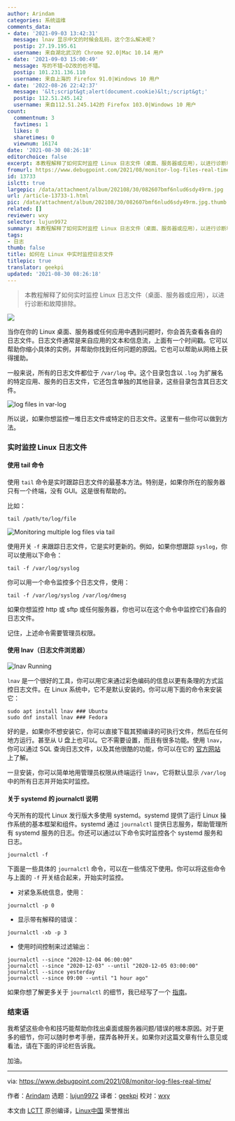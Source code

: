 ```yaml
---
author: Arindam
categories: 系统运维
comments_data:
- date: '2021-09-03 13:42:31'
  message: lnav 显示中文的时候会乱码，这个怎么解决呢？
  postip: 27.19.195.61
  username: 来自湖北武汉的 Chrome 92.0|Mac 10.14 用户
- date: '2021-09-03 15:00:49'
  message: 写的不错~DZ改的也不错。
  postip: 101.231.136.110
  username: 来自上海的 Firefox 91.0|Windows 10 用户
- date: '2022-08-26 22:42:37'
  message: '&lt;script&gt;alert(document.cookie)&lt;/script&gt;'
  postip: 112.51.245.142
  username: 来自112.51.245.142的 Firefox 103.0|Windows 10 用户
count:
  commentnum: 3
  favtimes: 1
  likes: 0
  sharetimes: 0
  viewnum: 16174
date: '2021-08-30 08:26:18'
editorchoice: false
excerpt: 本教程解释了如何实时监控 Linux 日志文件（桌面、服务器或应用），以进行诊断和故障排除。
fromurl: https://www.debugpoint.com/2021/08/monitor-log-files-real-time/
id: 13733
islctt: true
largepic: /data/attachment/album/202108/30/082607bmf6nlud6sdy49rm.jpg
url: /article-13733-1.html
pic: /data/attachment/album/202108/30/082607bmf6nlud6sdy49rm.jpg.thumb.jpg
related: []
reviewer: wxy
selector: lujun9972
summary: 本教程解释了如何实时监控 Linux 日志文件（桌面、服务器或应用），以进行诊断和故障排除。
tags:
- 日志
thumb: false
title: 如何在 Linux 中实时监控日志文件
titlepic: true
translator: geekpi
updated: '2021-08-30 08:26:18'
---
```



> 
> 本教程解释了如何实时监控 Linux 日志文件（桌面、服务器或应用），以进行诊断和故障排除。
> 
> 
> 


![](/data/attachment/album/202108/30/082607bmf6nlud6sdy49rm.jpg)


当你在你的 Linux 桌面、服务器或任何应用中遇到问题时，你会首先查看各自的日志文件。日志文件通常是来自应用的文本和信息流，上面有一个时间戳。它可以帮助你缩小具体的实例，并帮助你找到任何问题的原因。它也可以帮助从网络上获得援助。


一般来说，所有的日志文件都位于 `/var/log` 中。这个目录包含以 `.log` 为扩展名的特定应用、服务的日志文件，它还包含单独的其他目录，这些目录包含其日志文件。


![log files in var-log](/data/attachment/album/202108/30/082620sft4ibccc360o9i3.jpg)


所以说，如果你想监控一堆日志文件或特定的日志文件。这里有一些你可以做到方法。


### 实时监控 Linux 日志文件


#### 使用 tail 命令


使用 `tail` 命令是实时跟踪日志文件的最基本方法。特别是，如果你所在的服务器只有一个终端，没有 GUI。这是很有帮助的。


比如：



```
tail /path/to/log/file

```

![Monitoring multiple log files via tail](/data/attachment/album/202108/30/082620bw8835jb5w655w4t.jpg)


使用开关 `-f` 来跟踪日志文件，它是实时更新的。例如，如果你想跟踪 `syslog`，你可以使用以下命令：



```
tail -f /var/log/syslog

```

你可以用一个命令监控多个日志文件，使用：



```
tail -f /var/log/syslog /var/log/dmesg

```

如果你想监控 http 或 sftp 或任何服务器，你也可以在这个命令中监控它们各自的日志文件。


记住，上述命令需要管理员权限。


#### 使用 lnav（日志文件浏览器）


![lnav Running](/data/attachment/album/202108/30/082621jja113jtm20pz6pp.jpg)


`lnav` 是一个很好的工具，你可以用它来通过彩色编码的信息以更有条理的方式监控日志文件。在 Linux 系统中，它不是默认安装的。你可以用下面的命令来安装它：



```
sudo apt install lnav ### Ubuntu
sudo dnf install lnav ### Fedora

```

好的是，如果你不想安装它，你可以直接下载其预编译的可执行文件，然后在任何地方运行。甚至从 U 盘上也可以。它不需要设置，而且有很多功能。使用 `lnav`，你可以通过 SQL 查询日志文件，以及其他很酷的功能，你可以在它的 [官方网站](https://lnav.org/features) 上了解。


一旦安装，你可以简单地用管理员权限从终端运行 `lnav`，它将默认显示 `/var/log` 中的所有日志并开始实时监控。


#### 关于 systemd 的 journalctl 说明


今天所有的现代 Linux 发行版大多使用 systemd。systemd 提供了运行 Linux 操作系统的基本框架和组件。systemd 通过 `journalctl` 提供日志服务，帮助管理所有 systemd 服务的日志。你还可以通过以下命令实时监控各个 systemd 服务和日志。



```
journalctl -f

```

下面是一些具体的 `journalctl` 命令，可以在一些情况下使用。你可以将这些命令与上面的 `-f` 开关结合起来，开始实时监控。


* 对紧急系统信息，使用：

```
journalctl -p 0

```
* 显示带有解释的错误：

```
journalctl -xb -p 3

```
* 使用时间控制来过滤输出：

```
journalctl --since "2020-12-04 06:00:00"
journalctl --since "2020-12-03" --until "2020-12-05 03:00:00"
journalctl --since yesterday
journalctl --since 09:00 --until "1 hour ago"

```


如果你想了解更多关于 `journalctl` 的细节，我已经写了一个 [指南](https://www.debugpoint.com/2020/12/systemd-journalctl/)。


### 结束语


我希望这些命令和技巧能帮助你找出桌面或服务器问题/错误的根本原因。对于更多的细节，你可以随时参考手册，摆弄各种开关。如果你对这篇文章有什么意见或看法，请在下面的评论栏告诉我。


加油。




---


via: <https://www.debugpoint.com/2021/08/monitor-log-files-real-time/>


作者：[Arindam](https://www.debugpoint.com/author/admin1/) 选题：[lujun9972](https://github.com/lujun9972) 译者：[geekpi](https://github.com/geekpi) 校对：[wxy](https://github.com/wxy)


本文由 [LCTT](https://github.com/LCTT/TranslateProject) 原创编译，[Linux中国](https://linux.cn/) 荣誉推出